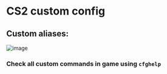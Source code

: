 # CS2 custom config
## Custom aliases:
![image](https://github.com/Lund1337/CS2-cfg/assets/59971256/82408b7c-8f6b-4d21-a633-9c9b8358bcda)
### Check all custom commands in game using `cfghelp`

